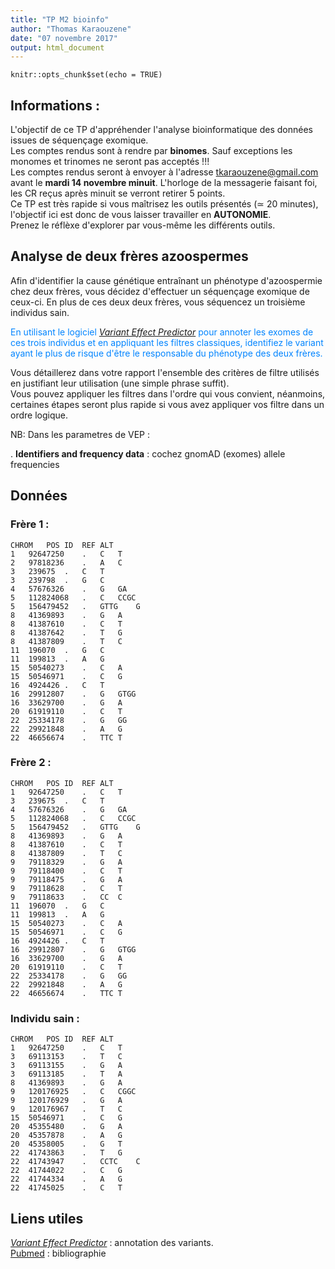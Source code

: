 ```yaml
---
title: "TP M2 bioinfo"
author: "Thomas Karaouzene"
date: "07 novembre 2017"
output: html_document
---
```


```{r setup, include=FALSE}
knitr::opts_chunk$set(echo = TRUE)
```

## Informations :  

L'objectif de ce TP d'appréhender l'analyse bioinformatique des données issues de séquençage exomique.   
Les comptes rendus sont à rendre par **binomes**.  Sauf exceptions les monomes et trinomes ne seront pas acceptés !!!  
Les comptes rendus seront à envoyer à l'adresse tkaraouzene@gmail.com avant le **mardi 14 novembre minuit**. L'horloge de la messagerie faisant foi, les CR reçus après minuit se verront retirer 5 points.   
Ce TP est très rapide si vous maîtrisez les outils présentés ($\simeq$ 20 minutes), l'objectif ici est donc de vous laisser travailler en **AUTONOMIE**.  
Prenez le réflèxe d'explorer par vous-même les différents outils.  

## Analyse de deux frères azoospermes  

Afin d'identifier la cause génétique entraînant un phénotype d'azoospermie chez deux frères, vous décidez d'effectuer un séquençage exomique de ceux-ci.
En plus de ces deux deux frères, vous séquencez un troisième individus sain.  

<span style="color:#0084FF"> En utilisant le logiciel [*Variant Effect Predictor*](http://grch37.ensembl.org/Homo_sapiens/Tools/VEP) pour annoter les exomes de ces trois individus et en appliquant les filtres classiques, identifiez le variant ayant le plus de risque d'être le responsable du phénotype des deux frères.  </span>  


Vous détaillerez dans votre rapport l'ensemble des critères de filtre utilisés en justifiant leur utilisation (une simple phrase suffit).  
Vous pouvez appliquer les filtres dans l'ordre qui vous convient, néanmoins, certaines étapes seront plus rapide si vous avez appliquer vos filtre dans un ordre logique.  



NB: Dans les parametres de VEP :

  . **Identifiers and frequency data** : cochez gnomAD (exomes) allele frequencies  

## Données  


### Frère 1 : 

```
CHROM	POS	ID	REF	ALT
1	92647250	.	C	T
2	97818236	.	A	C
3	239675	.	C	T
3	239798	.	G	C
4	57676326	.	G	GA
5	112824068	.	C	CCGC
5	156479452	.	GTTG	G
8	41369893	.	G	A
8	41387610	.	C	T
8	41387642	.	T	G
8	41387809	.	T	C
11	196070	.	G	C
11	199813	.	A	G
15	50540273	.	C	A
15	50546971	.	C	G
16	4924426	.	C	T
16	29912807	.	G	GTGG
16	33629700	.	G	A
20	61919110	.	C	T
22	25334178	.	G	GG
22	29921848	.	A	G
22	46656674	.	TTC	T
```

### Frère 2 :

```
CHROM	POS	ID	REF	ALT
1	92647250	.	C	T
3	239675	.	C	T
4	57676326	.	G	GA
5	112824068	.	C	CCGC
5	156479452	.	GTTG	G
8	41369893	.	G	A
8	41387610	.	C	T
8	41387809	.	T	C
9	79118329	.	G	A
9	79118400	.	C	T
9	79118475	.	G	A
9	79118628	.	C	T
9	79118633	.	CC	C
11	196070	.	G	C
11	199813	.	A	G
15	50540273	.	C	A
15	50546971	.	C	G
16	4924426	.	C	T
16	29912807	.	G	GTGG
16	33629700	.	G	A
20	61919110	.	C	T
22	25334178	.	G	GG
22	29921848	.	A	G
22	46656674	.	TTC	T
```

### Individu sain : 

```
CHROM	POS	ID	REF	ALT
1	92647250	.	C	T
3	69113153	.	T	C
3	69113155	.	G	A
3	69113185	.	T	A
8	41369893	.	G	A
9	120176925	.	C	CGGC
9	120176929	.	G	A
9	120176967	.	T	C
15	50546971	.	C	G
20	45355480	.	G	A
20	45357878	.	A	G
20	45358005	.	G	T
22	41743863	.	T	G
22	41743947	.	CCTC	C
22	41744022	.	C	G
22	41744334	.	A	G
22	41745025	.	C	T
```


## Liens utiles  

[*Variant Effect Predictor*](http://grch37.ensembl.org/Homo_sapiens/Tools/VEP) : annotation des variants.  
[Pubmed](https://www.ncbi.nlm.nih.gov/pubmed/) : bibliographie  
